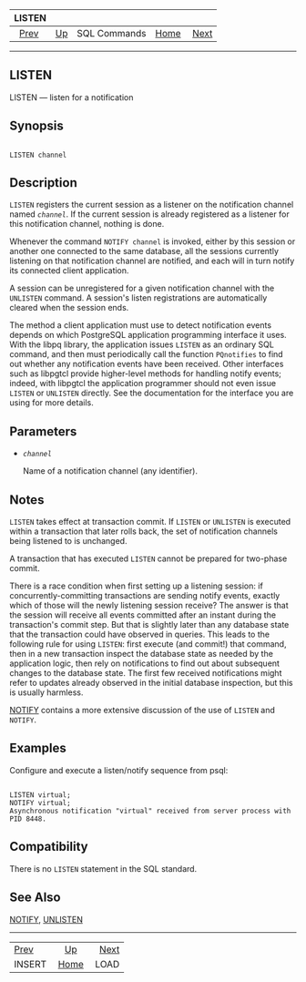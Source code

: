 <!--?xml version="1.0" encoding="UTF-8" standalone="no"?-->

|               LISTEN              |                                        |              |                                                       |                               |
| :-------------------------------: | :------------------------------------- | :----------: | ----------------------------------------------------: | ----------------------------: |
| [Prev](sql-insert.html "INSERT")  | [Up](sql-commands.html "SQL Commands") | SQL Commands | [Home](index.html "PostgreSQL 17devel Documentation") |  [Next](sql-load.html "LOAD") |

***

## LISTEN

LISTEN — listen for a notification

## Synopsis

```

LISTEN channel
```

## Description

`LISTEN` registers the current session as a listener on the notification channel named *`channel`*. If the current session is already registered as a listener for this notification channel, nothing is done.

Whenever the command `NOTIFY channel` is invoked, either by this session or another one connected to the same database, all the sessions currently listening on that notification channel are notified, and each will in turn notify its connected client application.

A session can be unregistered for a given notification channel with the `UNLISTEN` command. A session's listen registrations are automatically cleared when the session ends.

The method a client application must use to detect notification events depends on which PostgreSQL application programming interface it uses. With the libpq library, the application issues `LISTEN` as an ordinary SQL command, and then must periodically call the function `PQnotifies` to find out whether any notification events have been received. Other interfaces such as libpgtcl provide higher-level methods for handling notify events; indeed, with libpgtcl the application programmer should not even issue `LISTEN` or `UNLISTEN` directly. See the documentation for the interface you are using for more details.

## Parameters

* *`channel`*

    Name of a notification channel (any identifier).

## Notes

`LISTEN` takes effect at transaction commit. If `LISTEN` or `UNLISTEN` is executed within a transaction that later rolls back, the set of notification channels being listened to is unchanged.

A transaction that has executed `LISTEN` cannot be prepared for two-phase commit.

There is a race condition when first setting up a listening session: if concurrently-committing transactions are sending notify events, exactly which of those will the newly listening session receive? The answer is that the session will receive all events committed after an instant during the transaction's commit step. But that is slightly later than any database state that the transaction could have observed in queries. This leads to the following rule for using `LISTEN`: first execute (and commit!) that command, then in a new transaction inspect the database state as needed by the application logic, then rely on notifications to find out about subsequent changes to the database state. The first few received notifications might refer to updates already observed in the initial database inspection, but this is usually harmless.

[NOTIFY](sql-notify.html "NOTIFY") contains a more extensive discussion of the use of `LISTEN` and `NOTIFY`.

## Examples

Configure and execute a listen/notify sequence from psql:

```

LISTEN virtual;
NOTIFY virtual;
Asynchronous notification "virtual" received from server process with PID 8448.
```

## Compatibility

There is no `LISTEN` statement in the SQL standard.

## See Also

[NOTIFY](sql-notify.html "NOTIFY"), [UNLISTEN](sql-unlisten.html "UNLISTEN")

***

|                                   |                                                       |                               |
| :-------------------------------- | :---------------------------------------------------: | ----------------------------: |
| [Prev](sql-insert.html "INSERT")  |         [Up](sql-commands.html "SQL Commands")        |  [Next](sql-load.html "LOAD") |
| INSERT                            | [Home](index.html "PostgreSQL 17devel Documentation") |                          LOAD |

